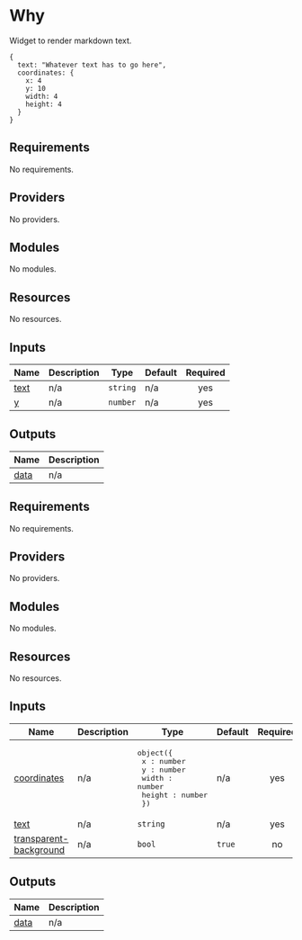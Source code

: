 # Why
Widget to render markdown text.

```
{
  text: "Whatever text has to go here",
  coordinates: {
    x: 4
    y: 10
    width: 4
    height: 4
  }
}
```

<!-- BEGIN_TF_DOCS -->
## Requirements

No requirements.

## Providers

No providers.

## Modules

No modules.

## Resources

No resources.

## Inputs

| Name | Description | Type | Default | Required |
|------|-------------|------|---------|:--------:|
| <a name="input_text"></a> [text](#input\_text) | n/a | `string` | n/a | yes |
| <a name="input_y"></a> [y](#input\_y) | n/a | `number` | n/a | yes |

## Outputs

| Name | Description |
|------|-------------|
| <a name="output_data"></a> [data](#output\_data) | n/a |
<!-- END_TF_DOCS -->
<!-- BEGINNING OF PRE-COMMIT-TERRAFORM DOCS HOOK -->
## Requirements

No requirements.

## Providers

No providers.

## Modules

No modules.

## Resources

No resources.

## Inputs

| Name | Description | Type | Default | Required |
|------|-------------|------|---------|:--------:|
| <a name="input_coordinates"></a> [coordinates](#input\_coordinates) | n/a | <pre>object({<br/>    x : number<br/>    y : number<br/>    width : number<br/>    height : number<br/>  })</pre> | n/a | yes |
| <a name="input_text"></a> [text](#input\_text) | n/a | `string` | n/a | yes |
| <a name="input_transparent-background"></a> [transparent-background](#input\_transparent-background) | n/a | `bool` | `true` | no |

## Outputs

| Name | Description |
|------|-------------|
| <a name="output_data"></a> [data](#output\_data) | n/a |
<!-- END OF PRE-COMMIT-TERRAFORM DOCS HOOK -->
